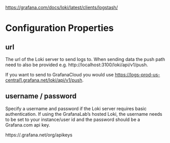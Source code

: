 
https://grafana.com/docs/loki/latest/clients/logstash/

# Configuration Properties
## url
The url of the Loki server to send logs to. When sending data the push path need to also be provided e.g. http://localhost:3100/loki/api/v1/push.

If you want to send to GrafanaCloud you would use https://logs-prod-us-central1.grafana.net/loki/api/v1/push.

## username / password

Specify a username and password if the Loki server requires basic authentication. If using the GrafanaLab’s hosted Loki, the username needs to be set to your instance/user id and the password should be a Grafana.com api key.

https://<org>.grafana.net/org/apikeys


